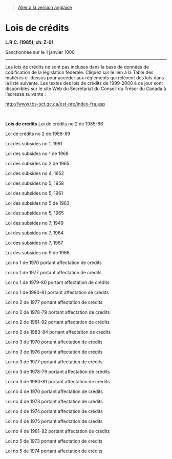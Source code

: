 > [Aller à la version anglaise](/en/Acts/Revised%20Statutes%20of%20Canada/Z/Z-01.md)

# Lois de crédits

**L.R.C. (1985), ch. Z-01**


Sanctionnée sur le 1 janvier 1000

----------



Les lois de crédits ne sont pas incluses dans la base de données de codification de la législation fédérale. Cliquez sur le lien à la Table des matières ci-dessus pour accéder aux règlements qui relèvent des lois dans la liste suivante. Les textes des lois de crédits de 1999-2000 à ce jour sont disponibles sur le site Web du Secrétariat du Conseil du Trésor du Canada à l’adresse suivante :

http://www.tbs-sct.gc.ca/est-pre/index-fra.asp



 







**Lois de crédits** Loi de crédits no 2 de 1985-86

Loi de crédits no 2 de 1988-89

Loi des subsides no 1, 1961

Loi des subsides no 1 de 1968

Loi des subsides no 2 de 1965

Loi des subsides no 4, 1952

Loi des subsides no 5, 1958

Loi des subsides no 5, 1961

Loi des subsides no 5 de 1963

Loi des subsides no 5, 1965

Loi des subsides no 7, 1949

Loi des subsides no 7, 1964

Loi des subsides no 7, 1967

Loi des subsides no 9 de 1966

Loi no 1 de 1970 portant affectation de crédits

Loi no 1 de 1977 portant affectation de crédits

Loi no 1 de 1979-80 portant affectation de crédits

Loi no 1 de 1980-81 portant affectation de crédits

Loi no 2 de 1977 portant affectation de crédits

Loi no 2 de 1978-79 portant affectation de crédits

Loi no 2 de 1981-82 portant affectation de crédits

Loi no 2 de 1983-84 portant affectation de crédits

Loi no 3 de 1970 portant affectation de crédits

Loi no 3 de 1976 portant affectation de crédits

Loi no 3 de 1977 portant affectation de crédits

Loi no 3 de 1978-79 portant affectation de crédits

Loi no 3 de 1980-81 portant affectation de crédits

Loi no 4 de 1970 portant affectation de crédits

Loi no 4 de 1973 portant affectation de crédits

Loi no 4 de 1974 portant affectation de crédits

Loi no 4 de 1975 portant affectation de crédits

Loi no 4 de 1981-82 portant affectation de crédits

Loi no 5 de 1973 portant affectation de crédits

Loi no 5 de 1974 portant affectation de crédits




